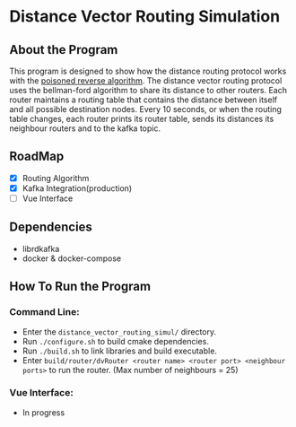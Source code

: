 # Distance Vector Routing Simulation
## About the Program

This program is designed to show how the distance routing protocol works with the [poisoned reverse algorithm](https://en.wikipedia.org/wiki/Split_horizon_route_advertisement).
The distance vector routing protocol uses the bellman-ford algorithm to share its distance to other routers.
Each router maintains a routing table that contains the distance between itself and all possible destination nodes.
Every 10 seconds, or when the routing table changes, each router prints its router table, sends its distances its neighbour routers and to the kafka topic.

## RoadMap
- [x] Routing Algorithm
- [x] Kafka Integration(production)
- [ ] Vue Interface

## Dependencies

- librdkafka
- docker & docker-compose

## How To Run the Program
### Command Line:
- Enter the `distance_vector_routing_simul/` directory.
- Run `./configure.sh` to build cmake dependencies.
- Run `./build.sh` to link libraries and build executable.
- Enter `build/router/dvRouter <router name> <router port> <neighbour ports>` to run the router.
  (Max number of neighbours = 25)
### Vue Interface:
- In progress
